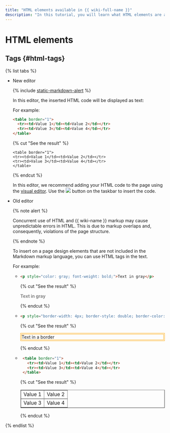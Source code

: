 ```yaml
---
title: "HTML elements available in {{ wiki-full-name }}"
description: "In this tutorial, you will learn what HTML elements are available in {{ wiki-name }}."
---
```


# HTML elements

## Tags {#html-tags}

{% list tabs %}

- New editor

   {% include [static-markdown-alert](../../_includes/wiki/static-markdown-alert.md) %}

   In this editor, the inserted HTML code will be displayed as text:

   For example:

   ```html
   <table border="1">
     <tr><td>Value 1</td><td>Value 2</td></tr>
     <tr><td>Value 3</td><td>Value 4</td></tr>
   </table>
   ```
   {% cut "See the result" %}
   ```
   <table border="1">
   <tr><td>Value 1</td><td>Value 2</td></tr>
   <tr><td>Value 3</td><td>Value 4</td></tr>
   </table>
   ```
   {% endcut %}


   In this editor, we recommend adding your HTML code to the page using the [visual editor](../pages-types.md#new-editor). Use the ![](../../_assets/wiki/svg/link.svg) button on the taskbar to insert the code.

- Old editor

   {% note alert %}

   Concurrent use of HTML and {{ wiki-name }} markup may cause unpredictable errors in HTML. This is due to markup overlaps and, consequently, violations of the page structure.

   {% endnote %}

   To insert on a page design elements that are not included in the Markdown markup language, you can use HTML tags in the text.

   For example:

   * ```html
     <p style="color: gray; font-weight: bold;">Text in gray</p>
     ```
       {% cut "See the result" %}

       <p style="color: gray; font-weight: bold;">Text in gray</p>

       {% endcut %}

   * ```html
     <p style="border-width: 4px; border-style: double; border-color: orange;">Text in a border</p>
     ```

       {% cut "See the result" %}

       <p style="border-width: 4px; border-style: double; border-color: orange;">Text in a border</p>

       {% endcut %}

   * ```html
      <table border="1">
        <tr><td>Value 1</td><td>Value 2</td></tr>
        <tr><td>Value 3</td><td>Value 4</td></tr>
      </table>
      ```

       {% cut "See the result" %}

       <table border="1">
         <tr><td>Value 1</td><td>Value 2</td></tr>
         <tr><td>Value 3</td><td>Value 4</td></tr>
       </table>

       {% endcut %}

{% endlist %}

